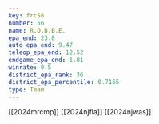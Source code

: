```yaml
---
key: frc56
number: 56
name: R.O.B.B.E.
epa_end: 23.8
auto_epa_end: 9.47
teleop_epa_end: 12.52
endgame_epa_end: 1.81
winrate: 0.5
district_epa_rank: 36
district_epa_percentile: 0.7165
type: Team
---
```

[[2024mrcmp]]
[[2024njfla]]
[[2024njwas]]
